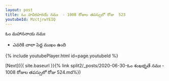 ```yaml
---
layout: post
title: ఓం హవిరహరయే నమః  - 1008 రోజుల తపస్సులో రోజు  523
youtubeId: MzctjrwYEIQ
---
```

 
 
 ఓం మహాననాయ నమః  
 
 -  ఎవరికి చాలా పెద్ద ముఖం ఉంది 
 
  
 
  
 
 
 
 
 
 


{% include youtubePlayer.html id=page.youtubeId %}
 
[Next]({{ site.baseurl }}{% link  split2/_posts/2020-06-30-ఓం శంఖభృతే నమః  - 1008 రోజుల తపస్సులో రోజు  524.md%})
 

